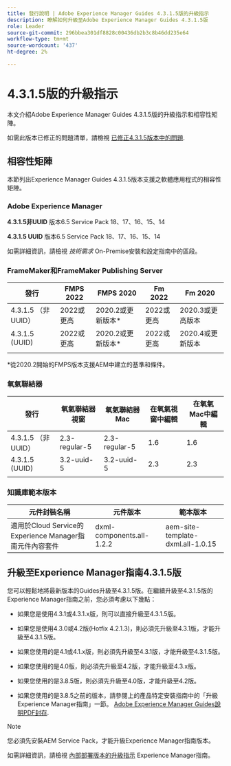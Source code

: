 ```yaml
---
title: 發行說明 | Adobe Experience Manager Guides 4.3.1.5版的升級指示
description: 瞭解如何升級至Adobe Experience Manager Guides 4.3.1.5版
role: Leader
source-git-commit: 296bbea301df8828c00436db2b3c8b46dd235e64
workflow-type: tm+mt
source-wordcount: '437'
ht-degree: 2%

---
```



# 4.3.1.5版的升級指示

本文介紹Adobe Experience Manager Guides 4.3.1.5版的升級指示和相容性矩陣。


如需此版本已修正的問題清單，請檢視 [已修正4.3.1.5版本中的問題](../release-info/fixed-issues-4-3-1-5.md).




## 相容性矩陣

本節列出Experience Manager Guides 4.3.1.5版本支援之軟體應用程式的相容性矩陣。

### Adobe Experience Manager

**4.3.1.5非UUID**
版本6.5 Service Pack 18、17、16、15、14

**4.3.1.5 UUID**
版本6.5 Service Pack 18、17、16、15、14

如需詳細資訊，請檢視 *技術需求* On-Premise安裝和設定指南中的區段。

### FrameMaker和FrameMaker Publishing Server

| 發行 | FMPS 2022 | FMPS 2020 | Fm 2022 | Fm 2020 |
| --- | --- | --- | --- | --- |
| 4.3.1.5 （非UUID） | 2022或更高 | 2020.2或更新版本* | 2022或更高 | 2020.3或更高版本 |
| 4.3.1.5 (UUID) | 2022或更高 | 2020.2或更新版本* | 2022或更高 | 2020.4或更新版本 |
| | | | |

*從2020.2開始的FMPS版本支援AEM中建立的基準和條件。

### 氧氣聯結器

| 發行 | 氧氣聯結器視窗 | 氧氣聯結器Mac | 在氧氣視窗中編輯 | 在氧氣Mac中編輯 |
| --- | --- | --- |--- |--- |
| 4.3.1.5 （非UUID） | 2.3-regular-5 | 2.3-regular-5 | 1.6 | 1.6 |
| 4.3.1.5 (UUID) | 3.2-uuid-5 | 3.2-uuid-5 | 2.3 | 2.3 |
|  |  |   |



### 知識庫範本版本

| 元件封裝名稱 | 元件版本 | 範本版本 |
|---|---|---|
| 適用於Cloud Service的Experience Manager指南元件內容套件 | dxml-components.all-1.2.2 | aem-site-template-dxml.all-1.0.15 |



## 升級至Experience Manager指南4.3.1.5版


您可以輕鬆地將最新版本的Guides升級至4.3.1.5版。在繼續升級至4.3.1.5版的Experience Manager指南之前，您必須考慮以下幾點：


- 如果您是使用4.3.1或4.3.1.x版，則可以直接升級至4.3.1.5版。
- 如果您是使用4.3.0或4.2版(Hotfix 4.2.1.3)，則必須先升級至4.3.1版，才能升級至4.3.1.5版。

- 如果您使用的是4.1或4.1.x版，則必須先升級至4.3.1版，才能升級至4.3.1.5版。


- 如果您使用的是4.0版，則必須先升級至4.2版，才能升級至4.3.x版。
- 如果您使用的是3.8.5版，則必須先升級至4.0版，才能升級至4.2版。
- 如果您使用的是3.8.5之前的版本，請參閱上的產品特定安裝指南中的「升級Experience Manager指南」一節。 [Adobe Experience Manager Guides說明PDF封存](https://helpx.adobe.com/xml-documentation-for-experience-manager/archive.html).



>[!NOTE]
>
>您必須先安裝AEM Service Pack，才能升級Experience Manager指南版本。

如需詳細資訊，請檢視 [內部部署版本的升級指示](../install-guide/upgrade-xml-documentation.md) Experience Manager指南。

